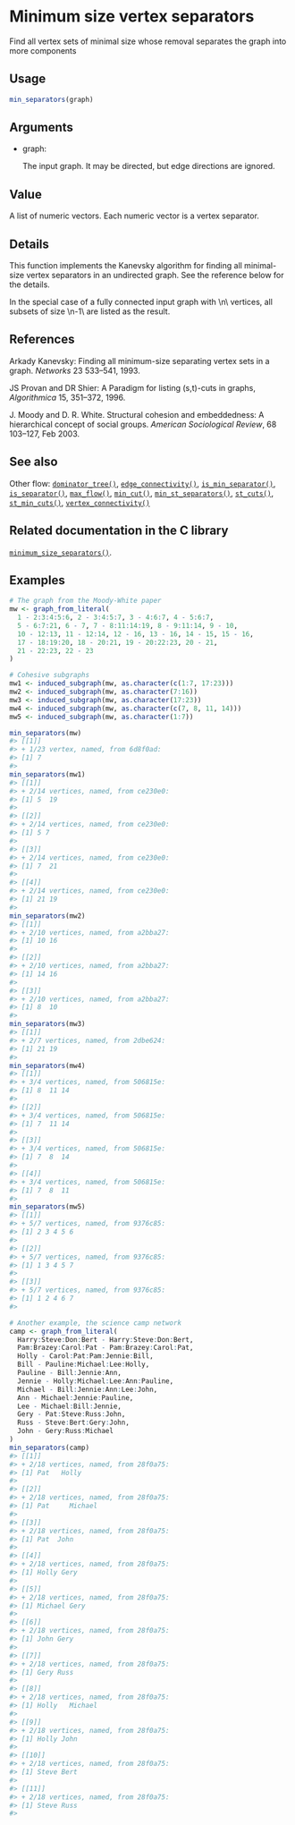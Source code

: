 # Minimum size vertex separators

Find all vertex sets of minimal size whose removal separates the graph
into more components

## Usage

``` r
min_separators(graph)
```

## Arguments

- graph:

  The input graph. It may be directed, but edge directions are ignored.

## Value

A list of numeric vectors. Each numeric vector is a vertex separator.

## Details

This function implements the Kanevsky algorithm for finding all
minimal-size vertex separators in an undirected graph. See the reference
below for the details.

In the special case of a fully connected input graph with \\n\\
vertices, all subsets of size \\n-1\\ are listed as the result.

## References

Arkady Kanevsky: Finding all minimum-size separating vertex sets in a
graph. *Networks* 23 533–541, 1993.

JS Provan and DR Shier: A Paradigm for listing (s,t)-cuts in graphs,
*Algorithmica* 15, 351–372, 1996.

J. Moody and D. R. White. Structural cohesion and embeddedness: A
hierarchical concept of social groups. *American Sociological Review*,
68 103–127, Feb 2003.

## See also

Other flow:
[`dominator_tree()`](https://r.igraph.org/reference/dominator_tree.md),
[`edge_connectivity()`](https://r.igraph.org/reference/edge_connectivity.md),
[`is_min_separator()`](https://r.igraph.org/reference/is_min_separator.md),
[`is_separator()`](https://r.igraph.org/reference/is_separator.md),
[`max_flow()`](https://r.igraph.org/reference/max_flow.md),
[`min_cut()`](https://r.igraph.org/reference/min_cut.md),
[`min_st_separators()`](https://r.igraph.org/reference/min_st_separators.md),
[`st_cuts()`](https://r.igraph.org/reference/st_cuts.md),
[`st_min_cuts()`](https://r.igraph.org/reference/st_min_cuts.md),
[`vertex_connectivity()`](https://r.igraph.org/reference/vertex_connectivity.md)

## Related documentation in the C library

[`minimum_size_separators()`](https://igraph.org/c/html/latest/igraph-Separators.html#igraph_minimum_size_separators).

## Examples

``` r
# The graph from the Moody-White paper
mw <- graph_from_literal(
  1 - 2:3:4:5:6, 2 - 3:4:5:7, 3 - 4:6:7, 4 - 5:6:7,
  5 - 6:7:21, 6 - 7, 7 - 8:11:14:19, 8 - 9:11:14, 9 - 10,
  10 - 12:13, 11 - 12:14, 12 - 16, 13 - 16, 14 - 15, 15 - 16,
  17 - 18:19:20, 18 - 20:21, 19 - 20:22:23, 20 - 21,
  21 - 22:23, 22 - 23
)

# Cohesive subgraphs
mw1 <- induced_subgraph(mw, as.character(c(1:7, 17:23)))
mw2 <- induced_subgraph(mw, as.character(7:16))
mw3 <- induced_subgraph(mw, as.character(17:23))
mw4 <- induced_subgraph(mw, as.character(c(7, 8, 11, 14)))
mw5 <- induced_subgraph(mw, as.character(1:7))

min_separators(mw)
#> [[1]]
#> + 1/23 vertex, named, from 6d8f0ad:
#> [1] 7
#> 
min_separators(mw1)
#> [[1]]
#> + 2/14 vertices, named, from ce230e0:
#> [1] 5  19
#> 
#> [[2]]
#> + 2/14 vertices, named, from ce230e0:
#> [1] 5 7
#> 
#> [[3]]
#> + 2/14 vertices, named, from ce230e0:
#> [1] 7  21
#> 
#> [[4]]
#> + 2/14 vertices, named, from ce230e0:
#> [1] 21 19
#> 
min_separators(mw2)
#> [[1]]
#> + 2/10 vertices, named, from a2bba27:
#> [1] 10 16
#> 
#> [[2]]
#> + 2/10 vertices, named, from a2bba27:
#> [1] 14 16
#> 
#> [[3]]
#> + 2/10 vertices, named, from a2bba27:
#> [1] 8  10
#> 
min_separators(mw3)
#> [[1]]
#> + 2/7 vertices, named, from 2dbe624:
#> [1] 21 19
#> 
min_separators(mw4)
#> [[1]]
#> + 3/4 vertices, named, from 506815e:
#> [1] 8  11 14
#> 
#> [[2]]
#> + 3/4 vertices, named, from 506815e:
#> [1] 7  11 14
#> 
#> [[3]]
#> + 3/4 vertices, named, from 506815e:
#> [1] 7  8  14
#> 
#> [[4]]
#> + 3/4 vertices, named, from 506815e:
#> [1] 7  8  11
#> 
min_separators(mw5)
#> [[1]]
#> + 5/7 vertices, named, from 9376c85:
#> [1] 2 3 4 5 6
#> 
#> [[2]]
#> + 5/7 vertices, named, from 9376c85:
#> [1] 1 3 4 5 7
#> 
#> [[3]]
#> + 5/7 vertices, named, from 9376c85:
#> [1] 1 2 4 6 7
#> 

# Another example, the science camp network
camp <- graph_from_literal(
  Harry:Steve:Don:Bert - Harry:Steve:Don:Bert,
  Pam:Brazey:Carol:Pat - Pam:Brazey:Carol:Pat,
  Holly - Carol:Pat:Pam:Jennie:Bill,
  Bill - Pauline:Michael:Lee:Holly,
  Pauline - Bill:Jennie:Ann,
  Jennie - Holly:Michael:Lee:Ann:Pauline,
  Michael - Bill:Jennie:Ann:Lee:John,
  Ann - Michael:Jennie:Pauline,
  Lee - Michael:Bill:Jennie,
  Gery - Pat:Steve:Russ:John,
  Russ - Steve:Bert:Gery:John,
  John - Gery:Russ:Michael
)
min_separators(camp)
#> [[1]]
#> + 2/18 vertices, named, from 28f0a75:
#> [1] Pat   Holly
#> 
#> [[2]]
#> + 2/18 vertices, named, from 28f0a75:
#> [1] Pat     Michael
#> 
#> [[3]]
#> + 2/18 vertices, named, from 28f0a75:
#> [1] Pat  John
#> 
#> [[4]]
#> + 2/18 vertices, named, from 28f0a75:
#> [1] Holly Gery 
#> 
#> [[5]]
#> + 2/18 vertices, named, from 28f0a75:
#> [1] Michael Gery   
#> 
#> [[6]]
#> + 2/18 vertices, named, from 28f0a75:
#> [1] John Gery
#> 
#> [[7]]
#> + 2/18 vertices, named, from 28f0a75:
#> [1] Gery Russ
#> 
#> [[8]]
#> + 2/18 vertices, named, from 28f0a75:
#> [1] Holly   Michael
#> 
#> [[9]]
#> + 2/18 vertices, named, from 28f0a75:
#> [1] Holly John 
#> 
#> [[10]]
#> + 2/18 vertices, named, from 28f0a75:
#> [1] Steve Bert 
#> 
#> [[11]]
#> + 2/18 vertices, named, from 28f0a75:
#> [1] Steve Russ 
#> 
```
